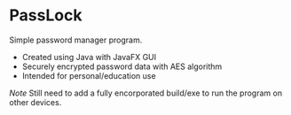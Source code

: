 # PassLock
Simple password manager program.

- Created using Java with JavaFX GUI
- Securely encrypted password data with AES algorithm
- Intended for personal/education use

*Note* 
Still need to add a fully encorporated build/exe to run the program on other devices.
